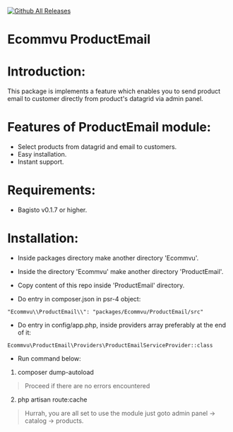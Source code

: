 [![Github All Releases](https://img.shields.io/github/downloads/ecommvu/product-email/total.svg)]()

# Ecommvu ProductEmail

# Introduction:

This package is implements a feature which enables you to send product email to customer directly from product's datagrid via admin panel.

# Features of ProductEmail module:

* Select products from datagrid and email to customers.
* Easy installation.
* Instant support.

# Requirements:

* Bagisto v0.1.7 or higher.

# Installation:

* Inside packages directory make another directory 'Ecommvu'.

* Inside the directory 'Ecommvu' make another directory 'ProductEmail'.

* Copy content of this repo inside 'ProductEmail' directory.

* Do entry in composer.json in psr-4 object:

```
"Ecommvu\\ProductEmail\\": "packages/Ecommvu/ProductEmail/src"
```

* Do entry in config/app.php, inside providers array preferably at the end of it:

```
Ecommvu\ProductEmail\Providers\ProductEmailServiceProvider::class
```

* Run command below:

1. composer dump-autoload
> Proceed if there are no errors encountered

2. php artisan route:cache

> Hurrah, you are all set to use the module just goto admin panel -> catalog -> products.
